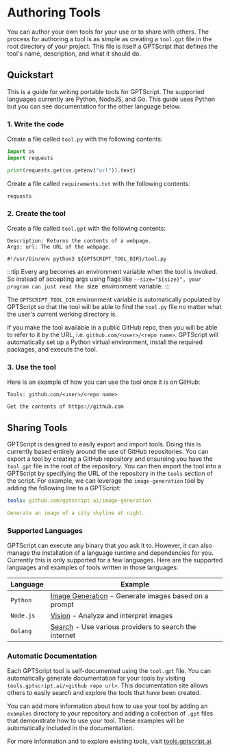 # Authoring Tools

You can author your own tools for your use or to share with others.
The process for authoring a tool is as simple as creating a `tool.gpt` file in the root directory of your project.
This file is itself a GPTScript that defines the tool's name, description, and what it should do.

## Quickstart

This is a guide for writing portable tools for GPTScript. The supported languages currently are Python, NodeJS, and Go. This guide uses Python but you can see documentation for the other language below.

### 1. Write the code

Create a file called `tool.py` with the following contents:

```python
import os
import requests

print(requests.get(os.getenv("url")).text)
```

Create a file called `requirements.txt` with the following contents:

```
requests
```

### 2. Create the tool

Create a file called `tool.gpt` with the following contents:

```
Description: Returns the contents of a webpage.
Args: url: The URL of the webpage.

#!/usr/bin/env python3 ${GPTSCRIPT_TOOL_DIR}/tool.py
```

:::tip
Every arg becomes an environment variable when the tool is invoked. So instead of accepting args using flags like `--size="${size}", your program can just read the `size` environment variable.
:::

The `GPTSCRIPT_TOOL_DIR` environment variable is automatically populated by GPTScript so that the tool
will be able to find the `tool.py` file no matter what the user's current working directory is.

If you make the tool available in a public GitHub repo, then you will be able to refer to it by
the URL, i.e. `github.com/<user>/<repo name>`. GPTScript will automatically set up a Python virtual
environment, install the required packages, and execute the tool.

### 3. Use the tool

Here is an example of how you can use the tool once it is on GitHub:

```
Tools: github.com/<user>/<repo name>

Get the contents of https://github.com
```

## Sharing Tools

GPTScript is designed to easily export and import tools. Doing this is currently based entirely around the use of GitHub repositories. You can export a tool by creating a GitHub repository and ensureing you have the `tool.gpt` file in the root of the repository. You can then import the tool into a GPTScript by specifying the URL of the repository in the `tools` section of the script. For example, we can leverage the `image-generation` tool by adding the following line to a GPTScript:

```yaml
tools: github.com/gptscript-ai/image-generation

Generate an image of a city skyline at night.
```

### Supported Languages

GPTScript can execute any binary that you ask it to. However, it can also manage the installation of a language runtime and dependencies for you. Currently this is only supported for a few languages. Here are the supported languages and examples of tools written in those languages:

| Language | Example |
|----------|---------|
| `Python`   | [Image Generation](https://github.com/gptscript-ai/image-generation) - Generate images based on a prompt |
| `Node.js`  | [Vision](https://github.com/gptscript-ai/vision) - Analyze and interpret images |
| `Golang`   | [Search](https://github.com/gptscript-ai/search) - Use various providers to search the internet |


### Automatic Documentation

Each GPTScript tool is self-documented using the `tool.gpt` file. You can automatically generate documentation for your tools by visiting `tools.gptscript.ai/<github repo url>`. This documentation site allows others to easily search and explore the tools that have been created. 

You can add more information about how to use your tool by adding an `examples` directory to your repository and adding a collection of `.gpt` files that demonstrate how to use your tool. These examples will be automatically included in the documentation.

For more information and to explore existing tools, visit [tools.gptscript.ai](https://tools.gptscript.ai).